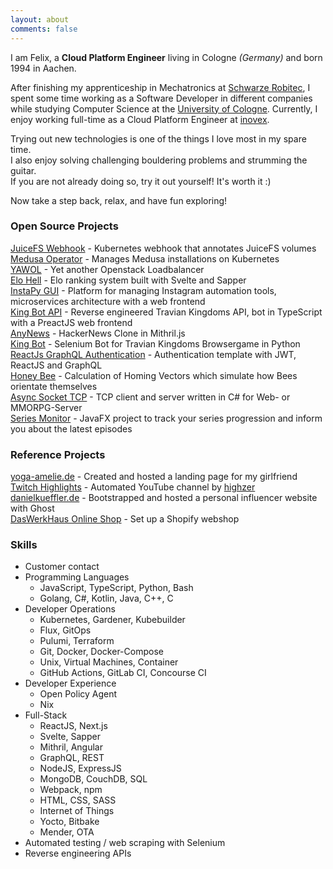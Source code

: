 ```yaml
---
layout: about
comments: false
---
```


I am Felix, a **Cloud Platform Engineer** living in Cologne _(Germany)_ and born 1994 in Aachen.

After finishing my apprenticeship in Mechatronics at [Schwarze Robitec](https://www.schwarze-robitec.com),
I spent some time working as a Software Developer in different companies while studying Computer Science at the [University of Cologne](https://www.th-koeln.de).
Currently, I enjoy working full-time as a Cloud Platform Engineer at [inovex](https://www.inovex.de/en).

Trying out new technologies is one of the things I love most in my spare time.  
I also enjoy solving challenging bouldering problems and strumming the guitar.  
If you are not already doing so, try it out yourself! It's worth it :)

Now take a step back, relax, and have fun exploring!

### Open Source Projects

[JuiceFS Webhook](https://github.com/breuerfelix/juicefs-volume-hook) - Kubernetes webhook that annotates JuiceFS volumes  
[Medusa Operator](https://github.com/breuerfelix/medusa-operator) - Manages Medusa installations on Kubernetes  
[YAWOL](https://github.com/stackitcloud/yawol) - Yet another Openstack Loadbalancer  
[Elo Hell](https://github.com/breuerfelix/elo-hell) - Elo ranking system built with Svelte and Sapper  
[InstaPy GUI](https://github.com/breuerfelix/instapy-gui) - Platform for managing Instagram automation tools, microservices architecture with a web frontend  
[King Bot API](https://github.com/breuerfelix/king-bot-api) - Reverse engineered Travian Kingdoms API, bot in TypeScript with a PreactJS web frontend  
[AnyNews](https://github.com/breuerfelix/any-news) - HackerNews Clone in Mithril.js  
[King Bot](https://github.com/breuerfelix/king-bot) - Selenium Bot for Travian Kingdoms Browsergame in Python  
[ReactJs GraphQL Authentication](https://github.com/breuerfelix/react-graphql-authentication) - Authentication template with JWT, ReactJS and GraphQL  
[Honey Bee](https://github.com/breuerfelix/honey-bee) - Calculation of Homing Vectors which simulate how Bees orientate themselves  
[Async Socket TCP](https://github.com/breuerfelix/Async-Socket-TCP) - TCP client and server written in C\# for Web- or MMORPG-Server  
[Series Monitor](https://github.com/breuerfelix/Series-Monitor) - JavaFX project to track your series progression and inform you about the latest episodes  

### Reference Projects

[yoga-amelie.de](https://yoga-amelie.de) - Created and hosted a landing page for my girlfriend  
[Twitch Highlights](https://www.youtube.com/channel/UC0M8qvpFLG_QoimeBih_6nA) - Automated YouTube channel by [highzer](https://github.com/breuerfelix/highzer)  
[danielkueffler.de](https://danielkueffler.de) - Bootstrapped and hosted a personal influencer website with Ghost  
[DasWerkHaus Online Shop](https://daswerkhaus.com) - Set up a Shopify webshop  

### Skills

- Customer contact
- Programming Languages
  - JavaScript, TypeScript, Python, Bash
  - Golang, C#, Kotlin, Java, C++, C
- Developer Operations
  - Kubernetes, Gardener, Kubebuilder
  - Flux, GitOps
  - Pulumi, Terraform
  - Git, Docker, Docker-Compose
  - Unix, Virtual Machines, Container
  - GitHub Actions, GitLab CI, Concourse CI
- Developer Experience
  - Open Policy Agent
  - Nix
- Full-Stack
  - ReactJS, Next.js
  - Svelte, Sapper
  - Mithril, Angular
  - GraphQL, REST
  - NodeJS, ExpressJS
  - MongoDB, CouchDB, SQL
  - Webpack, npm
  - HTML, CSS, SASS
  - Internet of Things
  - Yocto, Bitbake
  - Mender, OTA
- Automated testing / web scraping with Selenium
- Reverse engineering APIs
